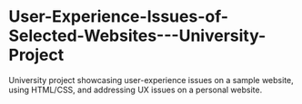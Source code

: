 # User-Experience-Issues-of-Selected-Websites---University-Project
University project showcasing user-experience issues on a sample website, using HTML/CSS, and addressing UX issues on a personal website.
